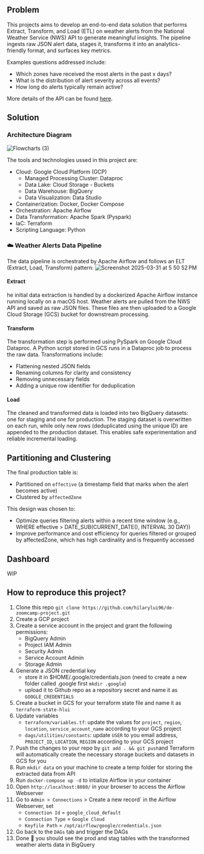 ## Problem
This projects aims to develop an end-to-end data solution that performs Extract, Transform, and Load (ETL) on weather alerts from the National Weather Service (NWS) API to generate meaningful insights. The pipeline ingests raw JSON alert data, stages it, transforms it into an analytics-friendly format, and surfaces key metrics.

Examples questions addressed include: 
* Which zones have received the most alerts in the past x days?
* What is the distribution of alert severity across all events?
* How long do alerts typically remain active?

More details of the API can be found [here](https://www.weather.gov/documentation/services-web-api).

## Solution
### Architecture Diagram

![Flowcharts (3)](https://github.com/user-attachments/assets/d5211c18-5aeb-4823-b503-b5136c3e48cd)

The tools and technologies ussed in this project are: 
* Cloud: Google Cloud Platform (GCP)
  * Managed Processing Cluster: Dataproc
  * Data Lake: Cloud Storage - Buckets
  * Data Warehouse: BigQuery
  * Data Visualization: Data Studio
* Containerization: Docker, Docker Compose
* Orchestration: Apache Airflow
* Data Transformation: Apache Spark (Pyspark)
* laC: Terraform
* Scripting Language: Python

### ☁️ Weather Alerts Data Pipeline
The data pipeline is orchestrated by Apache Airflow and follows an ELT (Extract, Load, Transform) pattern:
![Screenshot 2025-03-31 at 5 50 52 PM](https://github.com/user-attachments/assets/1984bd12-1133-4301-9900-5afb90163928)

#### Extract
he initial data extraction is handled by a dockerized Apache Airflow instance running locally on a macOS host. Weather alerts are pulled from the NWS API and saved as raw JSON files. These files are then uploaded to a Google Cloud Storage (GCS) bucket for downstream processing.
#### Transform
The transformation step is performed using PySpark on Google Cloud Dataproc. A Python script stored in GCS runs in a Dataproc job to process the raw data. Transformations include:
* Flattening nested JSON fields
* Renaming columns for clarity and consistency
* Removing unnecessary fields
* Adding a unique row identifier for deduplication
#### Load 
The cleaned and transformed data is loaded into two BigQuery datasets: one for staging and one for production. The staging dataset is overwritten on each run, while only new rows (deduplicated using the unique ID) are appended to the production dataset. This enables safe experimentation and reliable incremental loading.

## Partitioning and Clustering 
The final production table is:
* Partitioned on `effective` (a timestamp field that marks when the alert becomes active)
* Clustered by `affectedZone`

This design was chosen to:
* Optimize queries filtering alerts within a recent time window (e.g., WHERE effective > DATE_SUB(CURRENT_DATE(), INTERVAL 30 DAY))
* Improve performance and cost efficiency for queries filtered or grouped by affectedZone, which has high cardinality and is frequently accessed

## Dashboard
WIP

## How to reproduce this project?
1. Clone this repo `git clone https://github.com/hilarylui96/de-zoomcamp-project.git`
2. Create a GCP project
3. Create a service account in the project and grant the following permissions:
    * BigQuery Admin
    * Project IAM Admin
    * Security Admin
    * Service Account Admin
    * Storage Admin
4. Generate a JSON credential key
    * store it in $HOME/.google/credentials.json (need to create a new folder called .google first `mkdir .google`)
    * upload it to Github repo as a repository secret and name it as `GOOGLE_CREDENTIALS`
5. Create a bucket in GCS for your terraform state file and name it as `terraform-state-hlui`
6. Update variables
    * `terraform/variables.tf`: update the values for `project`, `region`, `location`, `service_account_name` according to your GCS project
    * `dags/utilities/constants`: update `USER` to you email address, `PROJECT_ID`, `LOCATION`, `REGION` according to your GCS project
7. Push the changes to your repo by `git add . && git push`and Terraform will automatically create the necessary storage buckets and datasets in GCS for you
8. Run `mkdir data` on your machine to create a temp folder for storing the extracted data from API 
9. Run `docker-compose up -d` to intialize Airflow in your container
10. Open `http://localhost:8080/` in your browser to access the Airflow Webserver
11. Go to `Admin > Connections` > Create a new record` in the Airflow Webserver, set
    * `Connection Id` = `google_cloud_default`
    * `Connection Type` = `Google Cloud`
    * `Keyfile Path` = `/opt/airflow/google/credentials.json`
12. Go back to the `DAGs` tab and trigger the DAGs
13. Done 🎉 you should see the prod and stag tables with the transformed weather alerts data in BigQuery
    
